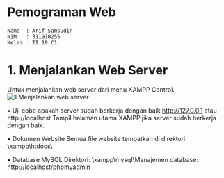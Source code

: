 # Pemograman Web
~~~
Nama  : Arif Samsudin
NIM   : 311910255
Kelas : TI 19 C1
~~~
# 1. Menjalankan Web Server
Untuk menjalankan web server dari menu XAMPP Control.
![1  Menjalankan web server](https://user-images.githubusercontent.com/81839328/118350422-c1fda900-b580-11eb-85a5-58dacfc133b0.JPG)

• Uji coba apakah server sudah berkerja dengan baik
   http://127.0.0.1 atau http://localhost 
   Tampil halaman utama XAMPP jika server sudah berkerja dengan baik.

• Dokumen Website 
  Semua file website tempatkan di direktori: \xampp\htdocs\

• Database MySQL 
  Direktori: \xampp\mysql\Manajemen database: http://localhost/phpmyadmin
